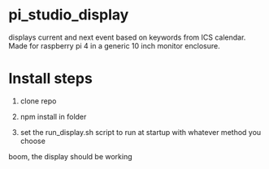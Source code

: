 # pi_studio_display
displays current and next event based on keywords from ICS calendar. Made for raspberry pi 4 in a generic 10 inch monitor enclosure.

# Install steps

1. clone repo

2. npm install in folder

3. set the run_display.sh script to run at startup with whatever method you choose

boom, the display should be working
